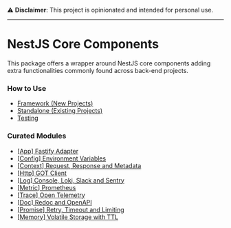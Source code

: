 ⚠️ **Disclaimer**: This project is opinionated and intended for personal use.

---

# NestJS Core Components

This package offers a wrapper around NestJS core components adding extra functionalities commonly found across back-end projects.


### How to Use

- [Framework (New Projects)](docs/usage/framework.md)
- [Standalone (Existing Projects)](docs/usage/standalone.md)
- [Testing](docs/usage/test.md)

### Curated Modules

- [\[App\] Fastify Adapter](docs/module/app.md)
- [\[Config\] Environment Variables](docs/module/config.md)
- [\[Context\] Request, Response and Metadata](docs/module/context.md)
- [\[Http\] GOT Client](docs/module/http.md)
- [\[Log\] Console, Loki, Slack and Sentry](docs/module/log.md)
- [\[Metric\] Prometheus](docs/module/metric.md)
- [\[Trace\] Open Telemetry](docs/module/trace.md)
- [\[Doc\] Redoc and OpenAPI](docs/module/doc.md)
- [\[Promise\] Retry, Timeout and Limiting](docs/module/promise.md)
- [\[Memory\] Volatile Storage with TTL](docs/module/memory.md)
